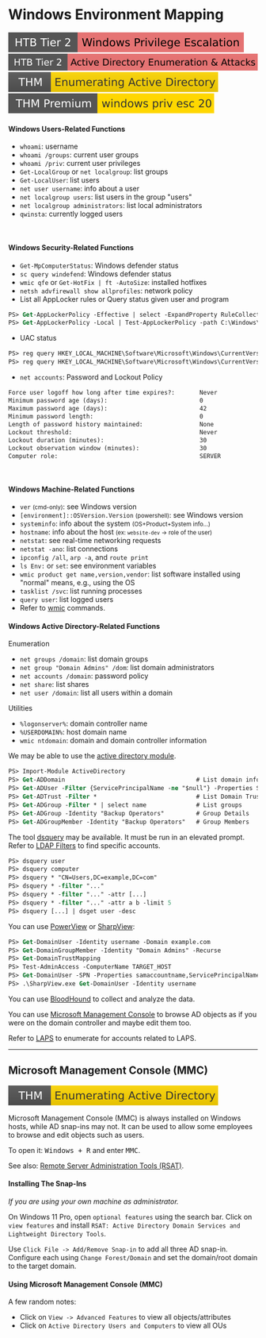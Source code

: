 # Windows Environment Mapping

[![windows_privilege_escalation](../../../../_badges/htb/windows_privilege_escalation.svg)](https://academy.hackthebox.com/course/preview/windows-privilege-escalation)
[![active_directory_enumeration_attacks](../../../../_badges/htb/active_directory_enumeration_attacks.svg)](https://academy.hackthebox.com/course/preview/active-directory-enumeration--attacks)
[![adenumeration](../../../../_badges/thm/adenumeration.svg)](https://tryhackme.com/r/room/adenumeration)
[![windowsprivesc20](../../../../_badges/thmp/windowsprivesc20.svg)](https://tryhackme.com/room/windowsprivesc20)

<div class="row row-cols-lg-2"><div>

#### Windows Users-Related Functions

* `whoami`: username
* `whoami /groups`: current user groups
* `whoami /priv`: current user privileges
* `Get-LocalGroup` or `net localgroup`: list groups
* `Get-LocalUser`: list users
* `net user username`: info about a user
* `net localgroup users`: list users in the group "users"
* `net localgroup administrators`: list local administrators
* `qwinsta`: currently logged users

<br>

#### Windows Security-Related Functions

* `Get-MpComputerStatus`: Windows defender status
* `sc query windefend`: Windows defender status
* `wmic qfe` or `Get-HotFix | ft -AutoSize`: installed hotfixes
* `netsh advfirewall show allprofiles`: network policy
* List all AppLocker rules or Query status given user and program

```ps
PS> Get-AppLockerPolicy -Effective | select -ExpandProperty RuleCollections
PS> Get-AppLockerPolicy -Local | Test-AppLockerPolicy -path C:\Windows\System32\cmd.exe -User Everyone
```

* UAC status

```ps
PS> reg query HKEY_LOCAL_MACHINE\Software\Microsoft\Windows\CurrentVersion\Policies\System\ /v EnableLUA
PS> reg query HKEY_LOCAL_MACHINE\Software\Microsoft\Windows\CurrentVersion\Policies\System\ /v ConsentPromptBehaviorAdmin
```

* `net accounts`: Password and Lockout Policy

```text!
Force user logoff how long after time expires?:       Never
Minimum password age (days):                          0
Maximum password age (days):                          42
Minimum password length:                              0
Length of password history maintained:                None
Lockout threshold:                                    Never
Lockout duration (minutes):                           30
Lockout observation window (minutes):                 30
Computer role:                                        SERVER
```

<br>

#### Windows Machine-Related Functions

* `ver` <small>(cmd-only)</small>: see Windows version
* `[environment]::OSVersion.Version` <small>(powershell)</small>: see Windows version
* `systeminfo`: info about the system <small>(OS+Product+System info...)</small>
* `hostname`: info about the host <small>(ex: `website-dev` -> role of the user)</small>
* `netstat`: see real-time networking requests
* `netstat -ano`: list connections
* `ipconfig /all`, `arp -a`, and `route print`
* `ls Env:` or `set`: see environment variables
* `wmic product get name,version,vendor`: list software installed using "normal" means, e.g., using the OS
* `tasklist /svc`: list running processes
* `query user`: list logged users
* Refer to [wmic](/operating-systems/windows/_knowledge/index.md#wmic) commands.
</div><div>

#### Windows Active Directory-Related Functions

Enumeration

* `net groups /domain`: list domain groups
* `net group "Domain Admins" /dom`: list domain administrators
* `net accounts /domain`: password policy
* `net share`: list shares
* `net user /domain`: list all users within a domain

Utilities

* `%logonserver%`: domain controller name
* `%USERDOMAIN%`: host domain name
* `wmic ntdomain`: domain and domain controller information

We may be able to use the [active directory module](https://learn.microsoft.com/en-us/powershell/module/activedirectory/?view=windowsserver2022-ps).

```ps
PS> Import-Module ActiveDirectory
PS> Get-ADDomain                                     # List domain information
PS> Get-ADUser -Filter {ServicePrincipalName -ne "$null"} -Properties ServicePrincipalName
PS> Get-ADTrust -Filter *                            # List Domain Trusts
PS> Get-ADGroup -Filter * | select name              # List groups
PS> Get-ADGroup -Identity "Backup Operators"         # Group Details
PS> Get-ADGroupMember -Identity "Backup Operators"   # Group Members
```

The tool [dsquery](https://learn.microsoft.com/en-us/previous-versions/windows/it-pro/windows-server-2012-R2-and-2012/cc732952(v=ws.11)) may be available. It must be run in an elevated prompt. Refer to [LDAP Filters](/operating-systems/networking/protocols/ldap.md) to find specific accounts.

```ps
PS> dsquery user
PS> dsquery computer
PS> dsquery * "CN=Users,DC=example,DC=com"
PS> dsquery * -filter "..."
PS> dsquery * -filter "..." -attr [...]
PS> dsquery * -filter "..." -attr a b -limit 5
PS> dsquery [...] | dsget user -desc
```

You can use [PowerView](/cybersecurity/red-team/tools/utilities/windows/powersploit.md) or [SharpView](/cybersecurity/red-team/tools/utilities/windows/powersploit.md):

```ps
PS> Get-DomainUser -Identity username -Domain example.com
PS> Get-DomainGroupMember -Identity "Domain Admins" -Recurse
PS> Get-DomainTrustMapping
PS> Test-AdminAccess -ComputerName TARGET_HOST
PS> Get-DomainUser -SPN -Properties samaccountname,ServicePrincipalName
PS> .\SharpView.exe Get-DomainUser -Identity username
```

You can use [BloodHound](/cybersecurity/red-team/tools/utilities/windows/bloodhound.md) to collect and analyze the data.

You can use [Microsoft Management Console](#microsoft-management-console-mmc) to browse AD objects as if you were on the domain controller and maybe edit them too.

Refer to [LAPS](/operating-systems/windows/security/index.md) to enumerate for accounts related to LAPS.
</div></div>

<hr class="sep-both">

## Microsoft Management Console (MMC)

[![adenumeration](../../../../_badges/thm/adenumeration.svg)](https://tryhackme.com/r/room/adenumeration)

<div class="row row-cols-lg-2"><div>

Microsoft Management Console (MMC) is always installed on Windows hosts, while AD snap-ins may not. It can be used to allow some employees to browse and edit objects such as users.

To open it: <kbd>Windows + R</kbd> and enter <kbd>MMC</kbd>.

See also: [Remote Server Administration Tools (RSAT)](https://learn.microsoft.com/en-us/windows-server/remote/remote-server-administration-tools).

#### Installing The Snap-Ins

*If you are using your own machine as administrator.*

On Windows 11 Pro, open `optional features` using the search bar. Click on `view features` and install `RSAT: Active Directory Domain Services and Lightweight Directory Tools`.

Use `Click File -> Add/Remove Snap-in` to add all three AD snap-in. Configure each using `Change Forest/Domain` and set the domain/root domain to the target domain.
</div><div>

#### Using Microsoft Management Console (MMC)

A few random notes:

* Click on `View -> Advanced Features` to view all objects/attributes
* Click on `Active Directory Users and Computers` to view all OUs
</div></div>